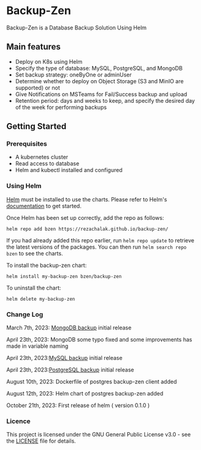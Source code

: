 # Backup-Zen
Backup-Zen is a Database Backup Solution Using Helm


## Main features
- Deploy on K8s using Helm
- Specify the type of database: MySQL, PostgreSQL, and MongoDB
- Set backup strategy: oneByOne or adminUser
- Determine whether to deploy on Object Storage (S3 and MinIO are supported) or not 
- Give Notifications on MSTeams for Fail/Success backup and upload
- Retention period: days and weeks to keep, and specify the desired day of the week for performing backups

## Getting Started

### Prerequisites
- A kubernetes cluster
- Read access to database
- Helm and kubectl installed and configured

### Using Helm

[Helm](https://helm.sh) must be installed to use the charts.  Please refer to
Helm's [documentation](https://helm.sh/docs) to get started.

Once Helm has been set up correctly, add the repo as follows:

    helm repo add bzen https://rezachalak.github.io/backup-zen/

If you had already added this repo earlier, run `helm repo update` to retrieve
the latest versions of the packages.  You can then run `helm search repo
bzen` to see the charts.

To install the backup-zen chart:

    helm install my-backup-zen bzen/backup-zen

To uninstall the chart:

    helm delete my-backup-zen  

### Change Log

March 7th, 2023: [MongoDB backup](https://github.com/mrezachalak/db-backup/tree/main/mongo_backup) initial release

April 23th, 2023: MongoDB some typo fixed and some improvements has made in variable naming

April 23th, 2023:[MySQL backup](https://github.com/mrezachalak/db-backup/tree/main/mysql_backup) initial release

April 23th, 2023:[PostgreSQL backup](https://github.com/mrezachalak/db-backup/tree/main/pg_backup) initial release

August 10th, 2023: Dockerfile of postgres backup-zen client added

August 12th, 2023: Helm chart of postgres backup-zen added

October 21th, 2023: First release of helm ( version 0.1.0 )

### Licence
This project is licensed under the GNU General Public License v3.0 - see the [LICENSE](https://github.com/rezachalak/db-backup/blob/main/LICENSE) file for details.
